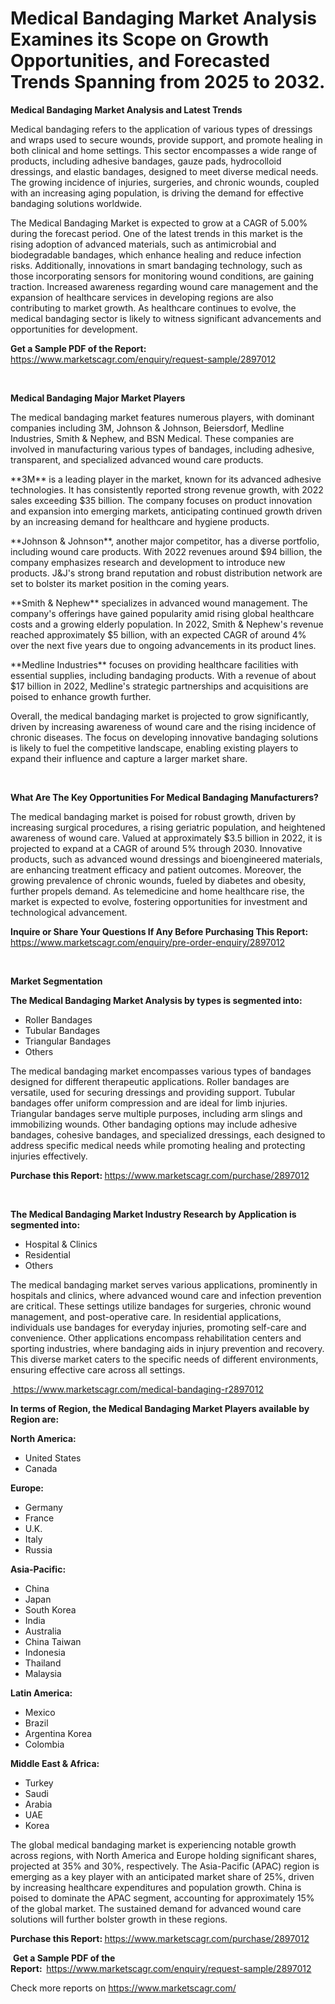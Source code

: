 <p><h1>Medical Bandaging Market Analysis Examines its Scope on Growth Opportunities, and Forecasted Trends Spanning from 2025 to 2032.</h1></p><p><strong>Medical Bandaging Market Analysis and Latest Trends</strong></p>
<p><p>Medical bandaging refers to the application of various types of dressings and wraps used to secure wounds, provide support, and promote healing in both clinical and home settings. This sector encompasses a wide range of products, including adhesive bandages, gauze pads, hydrocolloid dressings, and elastic bandages, designed to meet diverse medical needs. The growing incidence of injuries, surgeries, and chronic wounds, coupled with an increasing aging population, is driving the demand for effective bandaging solutions worldwide.</p><p>The Medical Bandaging Market is expected to grow at a CAGR of 5.00% during the forecast period. One of the latest trends in this market is the rising adoption of advanced materials, such as antimicrobial and biodegradable bandages, which enhance healing and reduce infection risks. Additionally, innovations in smart bandaging technology, such as those incorporating sensors for monitoring wound conditions, are gaining traction. Increased awareness regarding wound care management and the expansion of healthcare services in developing regions are also contributing to market growth. As healthcare continues to evolve, the medical bandaging sector is likely to witness significant advancements and opportunities for development.</p></p>
<p><strong>Get a Sample PDF of the Report:&nbsp;</strong> <a href="https://www.marketscagr.com/enquiry/request-sample/2897012?utm_campaign=1902&utm_medium=2&utm_source=Github&utm_content=ia&utm_term=15032025&utm_id=medical-bandaging">https://www.marketscagr.com/enquiry/request-sample/2897012</a></p>
<p>&nbsp;</p>
<p><strong>Medical Bandaging Major Market Players</strong></p>
<p><p>The medical bandaging market features numerous players, with dominant companies including 3M, Johnson & Johnson, Beiersdorf, Medline Industries, Smith & Nephew, and BSN Medical. These companies are involved in manufacturing various types of bandages, including adhesive, transparent, and specialized advanced wound care products.</p><p>**3M** is a leading player in the market, known for its advanced adhesive technologies. It has consistently reported strong revenue growth, with 2022 sales exceeding $35 billion. The company focuses on product innovation and expansion into emerging markets, anticipating continued growth driven by an increasing demand for healthcare and hygiene products.</p><p>**Johnson & Johnson**, another major competitor, has a diverse portfolio, including wound care products. With 2022 revenues around $94 billion, the company emphasizes research and development to introduce new products. J&J's strong brand reputation and robust distribution network are set to bolster its market position in the coming years.</p><p>**Smith & Nephew** specializes in advanced wound management. The company's offerings have gained popularity amid rising global healthcare costs and a growing elderly population. In 2022, Smith & Nephew's revenue reached approximately $5 billion, with an expected CAGR of around 4% over the next five years due to ongoing advancements in its product lines.</p><p>**Medline Industries** focuses on providing healthcare facilities with essential supplies, including bandaging products. With a revenue of about $17 billion in 2022, Medline's strategic partnerships and acquisitions are poised to enhance growth further.</p><p>Overall, the medical bandaging market is projected to grow significantly, driven by increasing awareness of wound care and the rising incidence of chronic diseases. The focus on developing innovative bandaging solutions is likely to fuel the competitive landscape, enabling existing players to expand their influence and capture a larger market share.</p></p>
<p>&nbsp;</p>
<p><strong>What Are The Key Opportunities For Medical Bandaging Manufacturers?</strong></p>
<p><p>The medical bandaging market is poised for robust growth, driven by increasing surgical procedures, a rising geriatric population, and heightened awareness of wound care. Valued at approximately $3.5 billion in 2022, it is projected to expand at a CAGR of around 5% through 2030. Innovative products, such as advanced wound dressings and bioengineered materials, are enhancing treatment efficacy and patient outcomes. Moreover, the growing prevalence of chronic wounds, fueled by diabetes and obesity, further propels demand. As telemedicine and home healthcare rise, the market is expected to evolve, fostering opportunities for investment and technological advancement.</p></p>
<p><strong>Inquire or Share Your Questions If Any Before Purchasing This Report:</strong> <a href="https://www.marketscagr.com/enquiry/pre-order-enquiry/2897012?utm_campaign=1902&utm_medium=2&utm_source=Github&utm_content=ia&utm_term=15032025&utm_id=medical-bandaging">https://www.marketscagr.com/enquiry/pre-order-enquiry/2897012</a></p>
<p>&nbsp;</p>
<p><strong>Market Segmentation</strong></p>
<p><strong>The Medical Bandaging Market Analysis by types is segmented into:</strong></p>
<p><ul><li> Roller Bandages</li><li>Tubular Bandages</li><li>Triangular Bandages</li><li>Others </li></ul></p>
<p><p>The medical bandaging market encompasses various types of bandages designed for different therapeutic applications. Roller bandages are versatile, used for securing dressings and providing support. Tubular bandages offer uniform compression and are ideal for limb injuries. Triangular bandages serve multiple purposes, including arm slings and immobilizing wounds. Other bandaging options may include adhesive bandages, cohesive bandages, and specialized dressings, each designed to address specific medical needs while promoting healing and protecting injuries effectively.</p></p>
<p><strong>Purchase this Report:&nbsp;</strong><a href="https://www.marketscagr.com/purchase/2897012?utm_campaign=1902&utm_medium=2&utm_source=Github&utm_content=ia&utm_term=15032025&utm_id=medical-bandaging">https://www.marketscagr.com/purchase/2897012</a></p>
<p>&nbsp;</p>
<p><strong>The Medical Bandaging Market Industry Research by Application is segmented into:</strong></p>
<p><ul><li> Hospital & Clinics</li><li>Residential</li><li>Others </li></ul></p>
<p><p>The medical bandaging market serves various applications, prominently in hospitals and clinics, where advanced wound care and infection prevention are critical. These settings utilize bandages for surgeries, chronic wound management, and post-operative care. In residential applications, individuals use bandages for everyday injuries, promoting self-care and convenience. Other applications encompass rehabilitation centers and sporting industries, where bandaging aids in injury prevention and recovery. This diverse market caters to the specific needs of different environments, ensuring effective care across all settings.</p></p>
<p><a href="https://www.marketscagr.com/medical-bandaging-r2897012?utm_campaign=1902&utm_medium=2&utm_source=Github&utm_content=ia&utm_term=15032025&utm_id=medical-bandaging">&nbsp;https://www.marketscagr.com/medical-bandaging-r2897012</a></p>
<p><strong>In terms of Region, the Medical Bandaging Market Players available by Region are:</strong></p>
<p>
    <p> <strong> North America: </strong>
        <ul>
            <li>United States</li>
            <li>Canada</li>
        </ul>
        </p> 
    <p> <strong> Europe: </strong>
        <ul>
            <li>Germany</li>
            <li>France</li>
            <li>U.K.</li>
            <li>Italy</li>
            <li>Russia</li>
        </ul>
        </p> 
    <p> <strong> Asia-Pacific: </strong>
        <ul>
            <li>China</li>
            <li>Japan</li>
            <li>South Korea</li>
            <li>India</li>
            <li>Australia</li>
            <li>China Taiwan</li>
            <li>Indonesia</li>
            <li>Thailand</li>
            <li>Malaysia</li>
        </ul>
        </p> 
    <p> <strong> Latin America: </strong>
        <ul>
            <li>Mexico</li>
            <li>Brazil</li>
            <li>Argentina Korea</li>
            <li>Colombia</li>
        </ul>
        </p> 
    <p> <strong> Middle East & Africa: </strong>
        <ul>
            <li>Turkey</li>
            <li>Saudi</li>
            <li>Arabia</li>
            <li>UAE</li>
            <li>Korea</li>
        </ul>
    </p>
    </p>
<p><p>The global medical bandaging market is experiencing notable growth across regions, with North America and Europe holding significant shares, projected at 35% and 30%, respectively. The Asia-Pacific (APAC) region is emerging as a key player with an anticipated market share of 25%, driven by increasing healthcare expenditures and population growth. China is poised to dominate the APAC segment, accounting for approximately 15% of the global market. The sustained demand for advanced wound care solutions will further bolster growth in these regions.</p></p>
<p><strong>Purchase this Report: </strong><a href="https://www.marketscagr.com/purchase/2897012?utm_campaign=1902&utm_medium=2&utm_source=Github&utm_content=ia&utm_term=15032025&utm_id=medical-bandaging">https://www.marketscagr.com/purchase/2897012</a></p>
<p>&nbsp;<strong>Get a Sample PDF of the Report:&nbsp;&nbsp;</strong><a href="https://www.marketscagr.com/enquiry/request-sample/2897012?utm_campaign=1902&utm_medium=2&utm_source=Github&utm_content=ia&utm_term=15032025&utm_id=medical-bandaging">https://www.marketscagr.com/enquiry/request-sample/2897012</a></p>
<p><strong></strong></p>
<p>Check more reports on <a href="https://www.marketscagr.com/?utm_campaign=1902&utm_medium=2&utm_source=Github&utm_content=ia&utm_term=15032025&utm_id=medical-bandaging">https://www.marketscagr.com/</a></p>